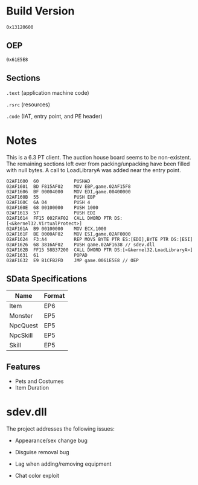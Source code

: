 # Build Version

`0x13120600`

## OEP

`0x61E5E8`

## Sections

`.text` (application machine code)

`.rsrc` (resources)

`.code` (IAT, entry point, and PE header)

# Notes

This is a 6.3 PT client. The auction house board seems to be non-existent. The remaining sections left over from packing/unpacking have been filled with null bytes. A call to LoadLibraryA was added near the entry point.

```
02AF1600  60             PUSHAD
02AF1601  BD F815AF02    MOV EBP,game.02AF15F8
02AF1606  BF 00004000    MOV EDI,game.00400000
02AF160B  55             PUSH EBP
02AF160C  6A 04          PUSH 4
02AF160E  68 00100000    PUSH 1000
02AF1613  57             PUSH EDI
02AF1614  FF15 002FAF02  CALL DWORD PTR DS:[<&kernel32.VirtualProtect>]
02AF161A  B9 00100000    MOV ECX,1000
02AF161F  BE 0000AF02    MOV ESI,game.02AF0000
02AF1624  F3:A4          REP MOVS BYTE PTR ES:[EDI],BYTE PTR DS:[ESI]
02AF1626  68 3816AF02    PUSH game.02AF1638 // sdev.dll
02AF162B  FF15 58B37200  CALL DWORD PTR DS:[<&kernel32.LoadLibraryA>]
02AF1631  61             POPAD
02AF1632  E9 B1CFB2FD    JMP game.0061E5E8 // OEP
```

## SData Specifications

| Name          | Format   |
|---------------|----------|
| Item          | EP6      |
| Monster       | EP5      |
| NpcQuest      | EP5      |
| NpcSkill      | EP5      |
| Skill         | EP5      |

## Features

* Pets and Costumes
* Item Duration

# sdev.dll

The project addresses the following issues:

* Appearance/sex change bug

* Disguise removal bug

* Lag when adding/removing equipment

* Chat color exploit
